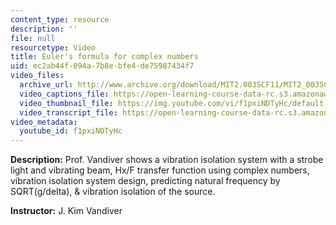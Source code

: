 ```yaml
---
content_type: resource
description: ''
file: null
resourcetype: Video
title: Euler's formula for complex numbers
uid: ec2ab44f-094a-7b8e-bfe4-de75987434f7
video_files:
  archive_url: http://www.archive.org/download/MIT2.003SCF11/MIT2_003SCF11_lec21_300k.mp4
  video_captions_file: https://open-learning-course-data-rc.s3.amazonaws.com/2-003sc-engineering-dynamics-fall-2011/e2549fdf36cf5bb286fc40c5a26dd047_f1pxiNDTyHc.vtt
  video_thumbnail_file: https://img.youtube.com/vi/f1pxiNDTyHc/default.jpg
  video_transcript_file: https://open-learning-course-data-rc.s3.amazonaws.com/2-003sc-engineering-dynamics-fall-2011/318ca50c517607e6cc634d3452c080e1_f1pxiNDTyHc.pdf
video_metadata:
  youtube_id: f1pxiNDTyHc
---
```


**Description:** Prof. Vandiver shows a vibration isolation system with a strobe light and vibrating beam, Hx/F transfer function using complex numbers, vibration isolation system design, predicting natural frequency by SQRT(g/delta), & vibration isolation of the source.

**Instructor:** J. Kim Vandiver